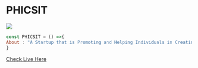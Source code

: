 # PHICSIT

<div style="width: 100px;">
<img src="https://abtp2.github.io/PHICSIT/img/logo.jpg">
</div>


```Javascript
const PHICSIT = () =>{
About : "A Startup that is Promoting and Helping Individuals in Creating Smart and Impressive Thinking"
}
```

<a href="https://abtp2.github.io/PHICSIT">Check Live Here</a>



